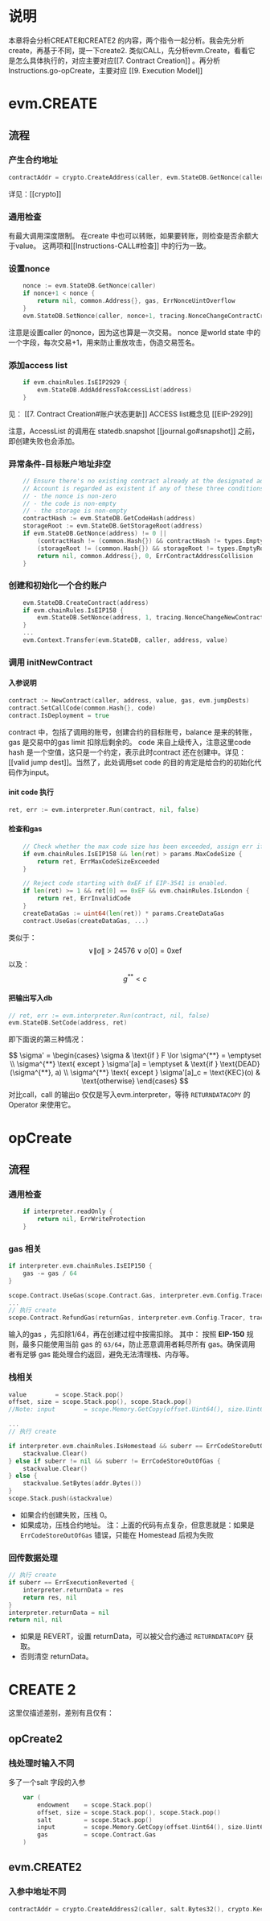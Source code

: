 # 说明
本章将会分析CREATE和CREATE2 的内容，两个指令一起分析。我会先分析create，再基于不同，提一下create2.
类似CALL，先分析evm.Create，看看它是怎么具体执行的，对应主要对应[[7. Contract Creation]] 。再分析 Instructions.go-opCreate，主要对应 [[9. Execution Model]] 

# evm.CREATE

## 流程
### 产生合约地址
```go
contractAddr = crypto.CreateAddress(caller, evm.StateDB.GetNonce(caller))
```
详见：[[crypto]]

### 通用检查
有最大调用深度限制。
在create 中也可以转账，如果要转账，则检查是否余额大于value。
这两项和[[Instructions-CALL#检查]] 中的行为一致。


### 设置nonce
```go
    nonce := evm.StateDB.GetNonce(caller)
    if nonce+1 < nonce {
        return nil, common.Address{}, gas, ErrNonceUintOverflow
    }
    evm.StateDB.SetNonce(caller, nonce+1, tracing.NonceChangeContractCreator)
```
注意是设置caller 的nonce，因为这也算是一次交易。
nonce 是world state 中的一个字段，每次交易+1，用来防止重放攻击，伪造交易签名。


### 添加access list

```go
    if evm.chainRules.IsEIP2929 {
        evm.StateDB.AddAddressToAccessList(address)
    }
```
见： [[7. Contract Creation#账户状态更新]]
ACCESS list概念见 [[EIP-2929]]

注意，AccessList 的调用在 statedb.snapshot [[journal.go#snapshot]] 之前，即创建失败也会添加。

### 异常条件-目标账户地址非空
```go
	// Ensure there's no existing contract already at the designated address.
	// Account is regarded as existent if any of these three conditions is met:
	// - the nonce is non-zero
	// - the code is non-empty
	// - the storage is non-empty
	contractHash := evm.StateDB.GetCodeHash(address)
	storageRoot := evm.StateDB.GetStorageRoot(address)
	if evm.StateDB.GetNonce(address) != 0 ||
		(contractHash != (common.Hash{}) && contractHash != types.EmptyCodeHash) || // non-empty code
		(storageRoot != (common.Hash{}) && storageRoot != types.EmptyRootHash) { // non-empty storage
		return nil, common.Address{}, 0, ErrContractAddressCollision
	}
```

### 创建和初始化一个合约账户
```go
    evm.StateDB.CreateContract(address)
    if evm.chainRules.IsEIP158 {
        evm.StateDB.SetNonce(address, 1, tracing.NonceChangeNewContract)
    }
    ...
    evm.Context.Transfer(evm.StateDB, caller, address, value)
```

### 调用 initNewContract
#### 入参说明
```go
contract := NewContract(caller, address, value, gas, evm.jumpDests)
contract.SetCallCode(common.Hash{}, code)
contract.IsDeployment = true


```
contract 中，包括了调用的账号，创建合约的目标账号，balance 是来的转账，gas 是交易中的gas limit 扣除后剩余的。
code 来自上级传入，注意这里code hash 是一个空值，这只是一个约定，表示此时contract 还在创建中。详见：[[valid jump dest]]。当然了，此处调用set code 的目的肯定是给合约的初始化代码作为input。

#### init code 执行
```go
ret, err := evm.interpreter.Run(contract, nil, false)
```

#### 检查和gas
```go
	// Check whether the max code size has been exceeded, assign err if the case.
	if evm.chainRules.IsEIP158 && len(ret) > params.MaxCodeSize {
		return ret, ErrMaxCodeSizeExceeded
	}

	// Reject code starting with 0xEF if EIP-3541 is enabled.
	if len(ret) >= 1 && ret[0] == 0xEF && evm.chainRules.IsLondon {
		return ret, ErrInvalidCode
	}
	createDataGas := uint64(len(ret)) * params.CreateDataGas      
	contract.UseGas(createDataGas, ...)

```

类似于：
$$
\lor \|o\| > 24576 
\lor o[0] = \text{0xef}
$$
以及：
$$
g^{**} < c
$$

#### 把输出写入db
```go
// ret, err := evm.interpreter.Run(contract, nil, false)
evm.StateDB.SetCode(address, ret)
```
即下面说的第三种情况：

$$
\sigma' = 
\begin{cases}
\sigma & \text{if } F \lor \sigma^{**} = \emptyset \\
\sigma^{**} \text{ except } \sigma'[a] = \emptyset & \text{if } \text{DEAD}(\sigma^{**}, a) \\
\sigma^{**} \text{ except } \sigma'[a]_c = \text{KEC}(o) & \text{otherwise}
\end{cases}
$$
对比call，call 的输出o 仅仅是写入evm.interpreter，等待 `RETURNDATACOPY` 的 Operator 来使用它。

# opCreate
## 流程
### 通用检查
```go
	if interpreter.readOnly {
		return nil, ErrWriteProtection
	}
```

### gas 相关
```go
if interpreter.evm.chainRules.IsEIP150 {
    gas -= gas / 64
}

scope.Contract.UseGas(scope.Contract.Gas, interpreter.evm.Config.Tracer, tracing.GasChangeCallContractCreation)
...
// 执行 create
scope.Contract.RefundGas(returnGas, interpreter.evm.Config.Tracer, tracing.GasChangeCallLeftOverRefunded)
```
输入的gas ，先扣除1/64，再在创建过程中按需扣除。
其中：
按照 **EIP-150** 规则，最多只能使用当前 gas 的 `63/64`，防止恶意调用者耗尽所有 gas。确保调用者有足够 gas 能处理合约返回，避免无法清理栈、内存等。

### 栈相关
```go
value        = scope.Stack.pop()
offset, size = scope.Stack.pop(), scope.Stack.pop()
//Note: input        = scope.Memory.GetCopy(offset.Uint64(), size.Uint64()) 

...
// 执行 create

if interpreter.evm.chainRules.IsHomestead && suberr == ErrCodeStoreOutOfGas {
    stackvalue.Clear()
} else if suberr != nil && suberr != ErrCodeStoreOutOfGas {
    stackvalue.Clear()
} else {
    stackvalue.SetBytes(addr.Bytes())
}
scope.Stack.push(&stackvalue)
```

- 如果合约创建失败，压栈 0。
- 如果成功，压栈合约地址。
注：上面的代码有点复杂，但意思就是：如果是 `ErrCodeStoreOutOfGas` 错误，只能在 Homestead 后视为失败

### 回传数据处理
```go
// 执行 create
if suberr == ErrExecutionReverted {
	interpreter.returnData = res
	return res, nil
}
interpreter.returnData = nil
return nil, nil
```
- 如果是 REVERT，设置 returnData，可以被父合约通过 `RETURNDATACOPY` 获取。
- 否则清空 returnData。


# CREATE 2
这里仅描述差别，差别有且仅有：
## opCreate2

### 栈处理时输入不同
多了一个salt 字段的入参
```go
	var (
		endowment    = scope.Stack.pop()
		offset, size = scope.Stack.pop(), scope.Stack.pop()
		salt         = scope.Stack.pop()
		input        = scope.Memory.GetCopy(offset.Uint64(), size.Uint64())
		gas          = scope.Contract.Gas
	)

```

## evm.CREATE2
### 入参中地址不同
```go
contractAddr = crypto.CreateAddress2(caller, salt.Bytes32(), crypto.Keccak256(code))
```

